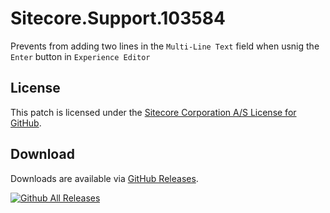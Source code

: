 # Sitecore.Support.103584
Prevents from adding two lines in the `Multi-Line Text` field when usnig the `Enter` button in `Experience Editor`

## License  
This patch is licensed under the [Sitecore Corporation A/S License for GitHub](https://github.com/sitecoresupport/Sitecore.Support.103584/blob/master/LICENSE).  

## Download  
Downloads are available via [GitHub Releases](https://github.com/sitecoresupport/Sitecore.Support.103584/releases).  

[![Github All Releases](https://img.shields.io/github/downloads/SitecoreSupport/Sitecore.Support.103584/total.svg)](https://github.com/SitecoreSupport/Sitecore.Support.103584/releases)
